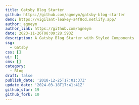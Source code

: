 ```yaml
---
title: Gatsby Blog Starter
github: https://github.com/agneym/gatsby-blog-starter
demo: https://vigilant-leakey-a4f8cd.netlify.app/
author: agneym
author_link: https://github.com/agneym
date: 2023-11-26T08:09:28.593Z
description: A Gatsby Blog Starter with Styled Components
ssg:
  - Gatsby
css: []
ui: []
cms: []
category:
  - Blog
draft: false
publish_date: '2018-12-25T17:01:37Z'
update_date: '2024-03-18T17:41:41Z'
github_star: 19
github_fork: 10
---
```

